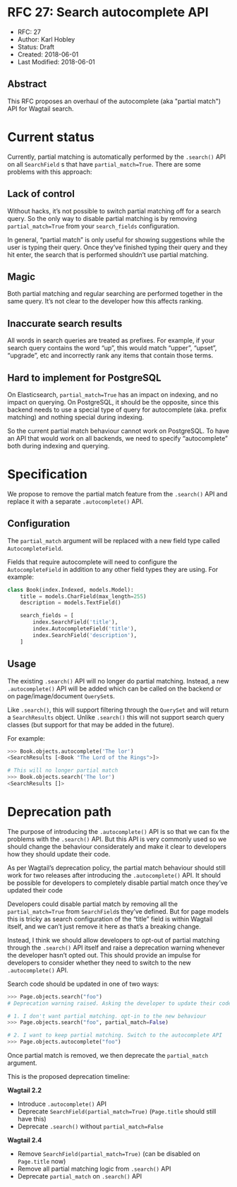 # RFC 27: Search autocomplete API

* RFC: 27
* Author: Karl Hobley
* Status: Draft
* Created: 2018-06-01
* Last Modified: 2018-06-01

## Abstract

This RFC proposes an overhaul of the autocomplete (aka "partial match") API for
Wagtail search.

# Current status

Currently, partial matching is automatically performed by the `.search()` API
on all `SearchField` s that have `partial_match=True`. There are some problems
with this approach:

## Lack of control

Without hacks, it’s not possible to switch partial matching off for a search
query. So the only way to disable partial matching is by removing
`partial_match=True` from your `search_fields` configuration.

In general, “partial match” is only useful for showing suggestions while the
user is typing their query. Once they’ve finished typing their query and they
hit enter, the search that is performed shouldn’t use partial matching.

## Magic

Both partial matching and regular searching are performed together in the same
query. It’s not clear to the developer how this affects ranking.

## Inaccurate search results

All words in search queries are treated as prefixes. For example, if your
search query contains the word “up”, this would match “upper”, “upset”,
“upgrade”, etc and incorrectly rank any items that contain those terms.

## Hard to implement for PostgreSQL

On Elasticsearch, ``partial_match=True`` has an impact on indexing, and no impact
on querying. On PostgreSQL, it should be the opposite, since this backend needs
to use a special type of query for autocomplete (aka. prefix matching) and
nothing special during indexing.

So the current partial match behaviour cannot work on PostgreSQL. To have an
API that would work on all backends, we need to specify “autocomplete” both
during indexing and querying.

# Specification

We propose to remove the partial match feature from the `.search()` API and
replace it with a separate `.autocomplete()` API.

## Configuration

The `partial_match` argument will be replaced with a new field type called
`AutocompleteField`.

Fields that require autocomplete will need to configure the `AutocompleteField`
in addition to any other field types they are using. For example:

```python
class Book(index.Indexed, models.Model):
    title = models.CharField(max_length=255)
    description = models.TextField()

    search_fields = [
        index.SearchField('title'),
        index.AutocompleteField('title'),
        index.SearchField('description'),
    ]
```

## Usage

The existing `.search()` API will no longer do partial matching. Instead, a new
`.autocomplete()` API will be added which can be called on the backend or on
page/image/document `QuerySet`s.

Like `.search()`, this will support filtering through the `QuerySet` and will
return a `SearchResults` object. Unlike `.search()` this will not support
search query classes (but support for that may be added in the future).

For example:

```python
>>> Book.objects.autocomplete('The lor')
<SearchResults [<Book "The Lord of the Rings">]>

# This will no longer partial match
>>> Book.objects.search('The lor')
<SearchResults []>
```

# Deprecation path

The purpose of introducing the `.autocomplete()` API is so that we can fix the
problems with the `.search()` API. But this API is very commonly used so we
should change the behaviour considerately and make it clear to developers how
they should update their code.

As per Wagtail’s deprecation policy, the partial match behaviour should still
work for two releases after introducing the `.autocomplete()` API. It should
be possible for developers to completely disable partial match once they’ve
updated their code

Developers could disable partial match by removing all the `partial_match=True`
from `SearchField`s they’ve defined. But for page models this is tricky as
search configuration of the “title” field is within Wagtail itself, and we
can’t just remove it here as that’s a breaking change.

Instead, I think we should allow developers to opt-out of partial matching
through the `.search()` API itself and raise a deprecation warning whenever the
developer hasn’t opted out. This should provide an impulse for developers to
consider whether they need to switch to the new `.autocomplete()` API.

Search code should be updated in one of two ways:

```python
>>> Page.objects.search("foo")
# Deprecation warning raised. Asking the developer to update their code

# 1. I don't want partial matching. opt-in to the new behaviour
>>> Page.objects.search("foo", partial_match=False)

# 2. I want to keep partial matching. Switch to the autocomplete API
>>> Page.objects.autocomplete("foo")
```

Once partial match is removed, we then deprecate the `partial_match` argument.

This is the proposed deprecation timeline:

**Wagtail 2.2**

- Introduce `.autocomplete()` API
- Deprecate `SearchField(partial_match=True)` (`Page.title` should still have
  this)
- Deprecate `.search()` without `partial_match=False`

**Wagtail 2.4**

- Remove `SearchField(partial_match=True)` (can be disabled on `Page.title`
  now)
- Remove all partial matching logic from `.search()` API
- Deprecate `partial_match` on `.search()` API
